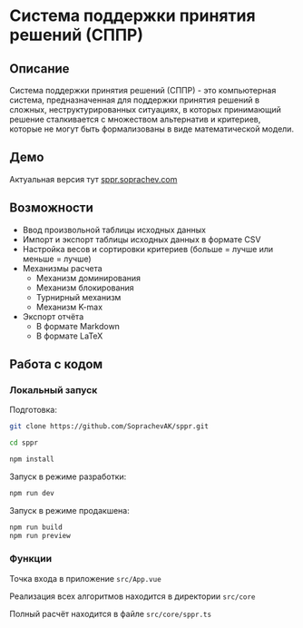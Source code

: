 # Система поддержки принятия решений (СППР)

## Описание

Система поддержки принятия решений (СППР) - это компьютерная система, предназначенная для поддержки принятия решений в сложных, неструктурированных ситуациях, в которых принимающий решение сталкивается с множеством альтернатив и критериев, которые не могут быть формализованы в виде математической модели.

## Демо

Актуальная версия тут [sppr.soprachev.com](https://sppr.soprachev.com/) 

## Возможности

- Ввод произвольной таблицы исходных данных
- Импорт и экспорт таблицы исходных данных в формате CSV
- Настройка весов и сортировки критериев (больше = лучше или меньше = лучше)
- Механизмы расчета
  - Механизм доминирования
  - Механизм блокирования
  - Турнирный механизм
  - Механизм K-max
- Экспорт отчёта
  - В формате Markdown
  - В формате LaTeX

## Работа с кодом

### Локальный запуск

Подготовка:

```bash
git clone https://github.com/SoprachevAK/sppr.git

cd sppr

npm install
```

Запуск в режиме разработки:

```bash
npm run dev
```

Запуск в режиме продакшена:

```bash
npm run build
npm run preview
```


### Функции 

Точка входа в приложение `src/App.vue`

Реализация всех алгоритмов находится в директории `src/core`

Полный расчёт находится в файле `src/core/sppr.ts`
